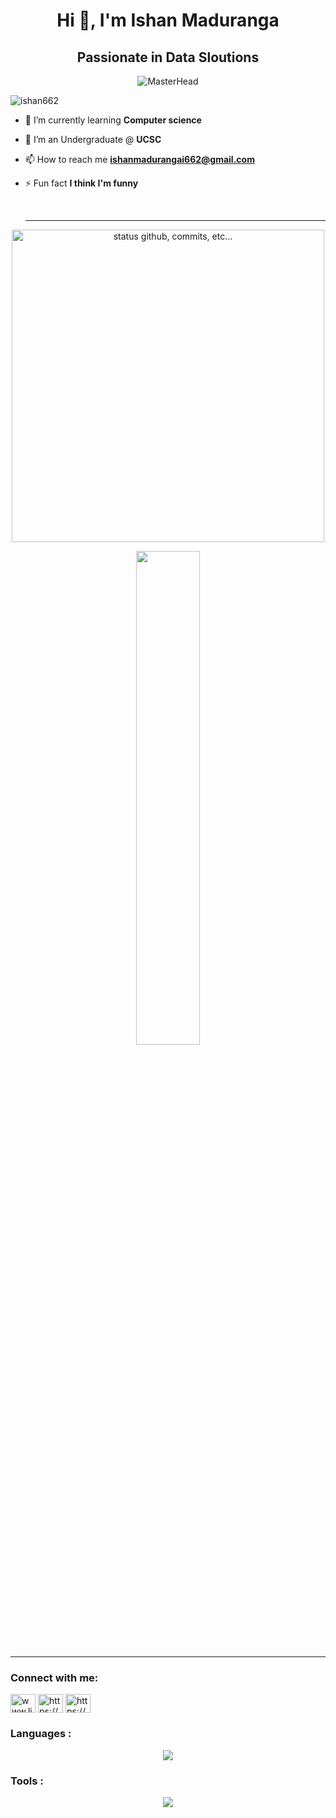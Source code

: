 <h1 align="center">Hi 👋, I'm Ishan Maduranga</h1>
<h2 align = "center">Passionate in Data Sloutions</h2>
<p align="center">
  <img src="https://th.bing.com/th/id/R.c6b0cda0c4d5baf14d24f82c672a2f07?rik=j4Uyl0CnuUI%2bLg&pid=ImgRaw&r=0" alt="MasterHead" />
</p>

<p align="left"> <img src="https://komarev.com/ghpvc/?username=ishan662&label=Profile%20views&color=0e75b6&style=flat" alt="ishan662" /> </p>


- 🔭 I’m currently learning **Computer science**

- 👯 I’m an Undergraduate @ **UCSC**

- 📫 How to reach me **ishanmadurangai662@gmail.com**

- ⚡ Fun fact **I think I'm funny**

  <br>
  <hr>
<p align="center">
    <img alt="status github, commits, etc..." width="500px" src="https://github-readme-stats.vercel.app/api?username=ishan662&count_private=true&show_icons=true&custom_title=Github&theme=algolia&bg_color=0,000000,130F40&layout=compact&border_radius=8"
    /> <br>
    <p align="center"><img  width="45%" src="https://github-readme-stats-ten-gilt.vercel.app/api/top-langs/?username=ishan662&theme=gotham"/>
<hr>



<h3 align="left">Connect with me:</h3>
<p align="left">
<a href="https://linkedin.com/in/www.linkedin.com/in/ishan-maduranga-50277927b" target="blank"><img align="center" src="https://raw.githubusercontent.com/rahuldkjain/github-profile-readme-generator/master/src/images/icons/Social/linked-in-alt.svg" alt="www.linkedin.com/in/ishan-maduranga-50277927b" height="30" width="40" /></a>
<a href="https://fb.com/https://www.facebook.com/profile.php?id=100076656054230" target="blank"><img align="center" src="https://raw.githubusercontent.com/rahuldkjain/github-profile-readme-generator/master/src/images/icons/Social/facebook.svg" alt="https://www.facebook.com/profile.php?id=100076656054230" height="30" width="40" /></a>
<a href="https://instagram.com/https://www.instagram.com/ishan_maduranga_02/" target="blank"><img align="center" src="https://raw.githubusercontent.com/rahuldkjain/github-profile-readme-generator/master/src/images/icons/Social/instagram.svg" alt="https://www.instagram.com/ishan_maduranga_02/" height="30" width="40" /></a>
</p>

<h3 align="left">Languages :</h3>
<p align="center">
  <a href="https://skillicons.dev">
    <img src="https://skillicons.dev/icons?i=c,cpp,html,css,java,mysql,py,java,javascript,mongodb,express,php,react,nodejs,scala,bootstrap,dart" />
  </a>
</p>
<h3 align="left">Tools :</h3>
<p align="center">
  <a href="https://skillicons.dev">
    <img src="https://skillicons.dev/icons?i=git,github,powershell,arduino,linux,ps,ai,vscode,discord,visualstudio,wordpress,stackoverflow,aws,azure,bash,docker,figma,flutter,kafka" />
  </a>
</p>
<br/>


